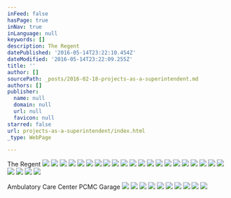 ```yaml
---
inFeed: false
hasPage: true
inNav: true
inLanguage: null
keywords: []
description: The Regent
datePublished: '2016-05-14T23:22:10.454Z'
dateModified: '2016-05-14T23:22:09.255Z'
title: ''
author: []
sourcePath: _posts/2016-02-18-projects-as-a-superintendent.md
authors: []
publisher:
  name: null
  domain: null
  url: null
  favicon: null
starred: false
url: projects-as-a-superintendent/index.html
_type: WebPage

---
```

The Regent
![](https://the-grid-user-content.s3-us-west-2.amazonaws.com/333d29e5-4156-43bb-bfb5-f0b0468df419.JPG)
![](https://s3-us-west-2.amazonaws.com/the-grid-img/p/403ed470da99aebd9df5ba1bdc05d29be09be87b.jpg)
![](https://the-grid-user-content.s3-us-west-2.amazonaws.com/a93525e3-21e6-4a50-856e-c6d9beea0dbb.jpg)
![](https://the-grid-user-content.s3-us-west-2.amazonaws.com/59c163f0-7a6f-4a95-8f94-7140bb506ce7.jpg)
![](https://the-grid-user-content.s3-us-west-2.amazonaws.com/a5a4ccd5-b220-4838-bba2-c7e974455b01.jpg)
![](https://the-grid-user-content.s3-us-west-2.amazonaws.com/3fc9f2dc-e3b6-4dcd-80db-2843ed54c89c.jpg)
![](https://the-grid-user-content.s3-us-west-2.amazonaws.com/e12cfae9-949b-4c6b-8f4b-9aafedb8eb7c.jpg)
![](https://the-grid-user-content.s3-us-west-2.amazonaws.com/50a1f3c8-9a55-4df9-b79f-d2c7ae4eb7ca.jpg)
![](https://the-grid-user-content.s3-us-west-2.amazonaws.com/38d022cf-52ad-4aab-96f8-81b680791f27.jpg)
![](https://the-grid-user-content.s3-us-west-2.amazonaws.com/9681852e-a9de-47d8-9dd8-65c9ce9a4f43.jpg)
![](https://the-grid-user-content.s3-us-west-2.amazonaws.com/e9d31e7a-145d-437f-98af-ad79a81dc722.jpg)
![](https://the-grid-user-content.s3-us-west-2.amazonaws.com/4837d95a-46a2-4395-9a93-b36dc94db9cc.jpg)
![](https://the-grid-user-content.s3-us-west-2.amazonaws.com/0daab6ad-e1a0-496a-a8eb-e9b2c1e3ff6a.jpg)
![](https://the-grid-user-content.s3-us-west-2.amazonaws.com/2b8b93ff-25fb-41b5-8922-6b5de990e629.jpg)
![](https://the-grid-user-content.s3-us-west-2.amazonaws.com/e1b7d379-ea55-4319-acad-bdffc02f6403.jpg)
![](https://the-grid-user-content.s3-us-west-2.amazonaws.com/a02c94c8-b831-4337-8021-c3135bd7d78e.jpg)
![](https://the-grid-user-content.s3-us-west-2.amazonaws.com/f2cf4b56-fd65-41ee-9d81-990028ee2fda.JPG)
![](https://the-grid-user-content.s3-us-west-2.amazonaws.com/64e2e77d-437d-4ab2-b562-e82d7d12216f.bmp)
![](https://the-grid-user-content.s3-us-west-2.amazonaws.com/53a2afc0-bd34-42ed-9cb1-6e1f3050ee44.bmp)
![](https://the-grid-user-content.s3-us-west-2.amazonaws.com/edc2ed01-af23-4957-99a9-7d366870a141.JPG)
![](https://the-grid-user-content.s3-us-west-2.amazonaws.com/a7c927ad-ae22-47b8-89e6-7b0b777d6c97.JPG)
![](https://the-grid-user-content.s3-us-west-2.amazonaws.com/32bf412b-cd9d-42bb-b296-38f88d89f074.JPG)
![](https://the-grid-user-content.s3-us-west-2.amazonaws.com/9006da0c-1497-48ff-a502-4abcd56d81d5.jpg)
![](https://the-grid-user-content.s3-us-west-2.amazonaws.com/cc98eac6-d7c1-4470-aa6d-c353a3b97a31.jpg)
![](https://the-grid-user-content.s3-us-west-2.amazonaws.com/80ed03cf-a859-46c9-9287-9b5211d98541.jpg)

Ambulatory Care Center PCMC Garage
![](https://the-grid-user-content.s3-us-west-2.amazonaws.com/aa064c29-fb5d-488c-9bfa-9f348608710f.jpg)
![](https://the-grid-user-content.s3-us-west-2.amazonaws.com/0aaec9fb-6df0-4573-9d3b-6e358b089c91.JPG)
![](https://the-grid-user-content.s3-us-west-2.amazonaws.com/548d112e-6b14-45b4-ba3a-9e9169c59a82.JPG)
![](https://the-grid-user-content.s3-us-west-2.amazonaws.com/13129a8a-a255-4cc2-8b87-b6741dbb5e63.JPG)
![](https://the-grid-user-content.s3-us-west-2.amazonaws.com/f15b097c-b6b8-4c80-a553-71aa7eec083d.JPG)
![](https://the-grid-user-content.s3-us-west-2.amazonaws.com/c956d217-9cd0-455d-92ea-4bf6f0123574.JPG)
![](https://the-grid-user-content.s3-us-west-2.amazonaws.com/58e91f67-fe8a-4a0a-9a55-c0d6c4eb4404.JPG)
![](https://the-grid-user-content.s3-us-west-2.amazonaws.com/618f6da3-105b-45a0-9110-9ab0669dad5b.JPG)
![](https://the-grid-user-content.s3-us-west-2.amazonaws.com/f1c7beab-9c40-4550-8f87-fd009d29fdf5.JPG)
![](https://the-grid-user-content.s3-us-west-2.amazonaws.com/02e840f2-5a71-4f0b-bc98-19afca634001.JPG)
